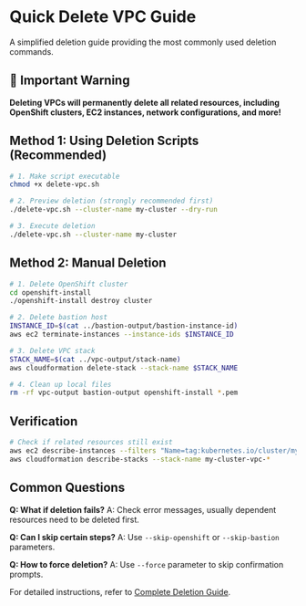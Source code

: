 # Quick Delete VPC Guide

A simplified deletion guide providing the most commonly used deletion commands.

## 🚨 Important Warning

**Deleting VPCs will permanently delete all related resources, including OpenShift clusters, EC2 instances, network configurations, and more!**

## Method 1: Using Deletion Scripts (Recommended)

```bash
# 1. Make script executable
chmod +x delete-vpc.sh

# 2. Preview deletion (strongly recommended first)
./delete-vpc.sh --cluster-name my-cluster --dry-run

# 3. Execute deletion
./delete-vpc.sh --cluster-name my-cluster
```

## Method 2: Manual Deletion

```bash
# 1. Delete OpenShift cluster
cd openshift-install
./openshift-install destroy cluster

# 2. Delete bastion host
INSTANCE_ID=$(cat ../bastion-output/bastion-instance-id)
aws ec2 terminate-instances --instance-ids $INSTANCE_ID

# 3. Delete VPC stack
STACK_NAME=$(cat ../vpc-output/stack-name)
aws cloudformation delete-stack --stack-name $STACK_NAME

# 4. Clean up local files
rm -rf vpc-output bastion-output openshift-install *.pem
```

## Verification

```bash
# Check if related resources still exist
aws ec2 describe-instances --filters "Name=tag:kubernetes.io/cluster/my-cluster,Values=owned"
aws cloudformation describe-stacks --stack-name my-cluster-vpc-*
```

## Common Questions

**Q: What if deletion fails?**
A: Check error messages, usually dependent resources need to be deleted first.

**Q: Can I skip certain steps?**
A: Use `--skip-openshift` or `--skip-bastion` parameters.

**Q: How to force deletion?**
A: Use `--force` parameter to skip confirmation prompts.

For detailed instructions, refer to [Complete Deletion Guide](README-delete-vpc.md). 